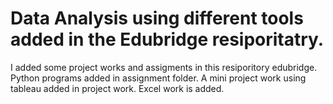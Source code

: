 # Data Analysis using different tools added in the Edubridge resiporitatry.
I added some project works and assigments in this resiporitory edubridge.
Python programs added in assignment folder.
A mini project work using tableau added in project work.
Excel work is added.
